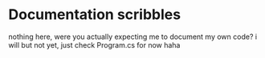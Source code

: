 # Documentation scribbles
nothing here, were you actually expecting me to document my own code? i will but not yet, just check Program.cs for now haha